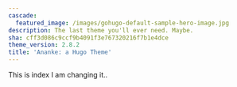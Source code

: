 ```yaml
---
cascade:
  featured_image: /images/gohugo-default-sample-hero-image.jpg
description: The last theme you'll ever need. Maybe.
sha: cff3d086c9ccf9b4091f3e767320216f7b1e4dce
theme_version: 2.8.2
title: 'Ananke: a Hugo Theme'
---
```

This is index I am changing it..
